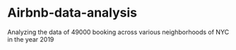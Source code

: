 # Airbnb-data-analysis
Analyzing the data of 49000 booking across various neighborhoods of NYC in the year 2019
